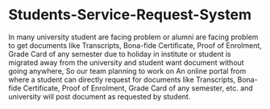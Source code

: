 # Students-Service-Request-System
In many university student are facing problem or alumni are facing problem to get documents like Transcripts, Bona-fide Certificate, Proof of Enrolment, Grade Card of any semester due to holiday in institute or student is migrated away from the university and student want document without going anywhere, So our team planning to work on An online portal from where a student can directly request for documents like Transcripts, Bona-fide Certificate, Proof of Enrolment, Grade Card of any semester, etc. and university will post document as requested by student.
